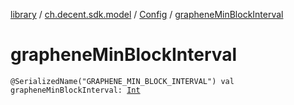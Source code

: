 [library](../../index.md) / [ch.decent.sdk.model](../index.md) / [Config](index.md) / [grapheneMinBlockInterval](./graphene-min-block-interval.md)

# grapheneMinBlockInterval

`@SerializedName("GRAPHENE_MIN_BLOCK_INTERVAL") val grapheneMinBlockInterval: `[`Int`](https://kotlinlang.org/api/latest/jvm/stdlib/kotlin/-int/index.html)